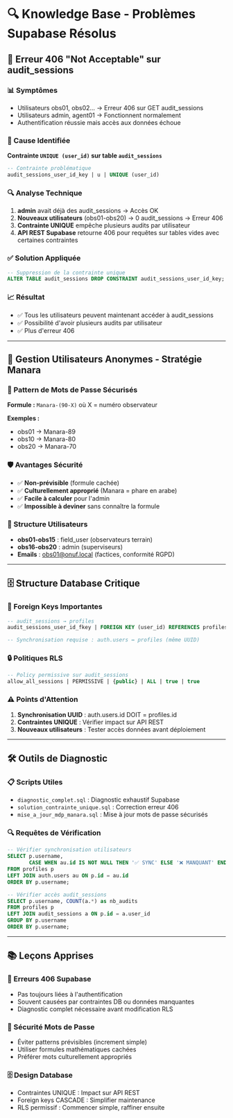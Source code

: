 # 🔍 Knowledge Base - Problèmes Supabase Résolus

## 🚨 **Erreur 406 "Not Acceptable" sur audit_sessions**

### **📊 Symptômes**
- Utilisateurs obs01, obs02... → Erreur 406 sur GET audit_sessions  
- Utilisateurs admin, agent01 → Fonctionnent normalement
- Authentification réussie mais accès aux données échoue

### **🎯 Cause Identifiée**
**Contrainte `UNIQUE (user_id)` sur table `audit_sessions`**

```sql
-- Contrainte problématique
audit_sessions_user_id_key | u | UNIQUE (user_id)
```

### **🔍 Analyse Technique**
1. **admin** avait déjà des audit_sessions → Accès OK
2. **Nouveaux utilisateurs** (obs01-obs20) → 0 audit_sessions → Erreur 406
3. **Contrainte UNIQUE** empêche plusieurs audits par utilisateur
4. **API REST Supabase** retourne 406 pour requêtes sur tables vides avec certaines contraintes

### **✅ Solution Appliquée**
```sql
-- Suppression de la contrainte unique
ALTER TABLE audit_sessions DROP CONSTRAINT audit_sessions_user_id_key;
```

### **📈 Résultat**
- ✅ Tous les utilisateurs peuvent maintenant accéder à audit_sessions
- ✅ Possibilité d'avoir plusieurs audits par utilisateur  
- ✅ Plus d'erreur 406

---

## 🔐 **Gestion Utilisateurs Anonymes - Stratégie Manara**

### **🎯 Pattern de Mots de Passe Sécurisés**
**Formule :** `Manara-(90-X)` où X = numéro observateur

**Exemples :**
- obs01 → Manara-89
- obs10 → Manara-80  
- obs20 → Manara-70

### **🛡️ Avantages Sécurité**
- ✅ **Non-prévisible** (formule cachée)
- ✅ **Culturellement approprié** (Manara = phare en arabe)
- ✅ **Facile à calculer** pour l'admin
- ✅ **Impossible à deviner** sans connaître la formule

### **👥 Structure Utilisateurs**
- **obs01-obs15** : field_user (observateurs terrain)
- **obs16-obs20** : admin (superviseurs)
- **Emails** : obs01@onuf.local (factices, conformité RGPD)

---

## 🗄️ **Structure Database Critique**

### **🔗 Foreign Keys Importantes**
```sql
-- audit_sessions → profiles
audit_sessions_user_id_fkey | FOREIGN KEY (user_id) REFERENCES profiles(id) ON DELETE CASCADE

-- Synchronisation requise : auth.users ↔ profiles (même UUID)
```

### **🔒 Politiques RLS**
```sql
-- Policy permissive sur audit_sessions
allow_all_sessions | PERMISSIVE | {public} | ALL | true | true
```

### **⚠️ Points d'Attention**
1. **Synchronisation UUID** : auth.users.id DOIT = profiles.id
2. **Contraintes UNIQUE** : Vérifier impact sur API REST
3. **Nouveaux utilisateurs** : Tester accès données avant déploiement

---

## 🛠️ **Outils de Diagnostic**

### **📋 Scripts Utiles**
- `diagnostic_complet.sql` : Diagnostic exhaustif Supabase
- `solution_contrainte_unique.sql` : Correction erreur 406
- `mise_a_jour_mdp_manara.sql` : Mise à jour mots de passe sécurisés

### **🔍 Requêtes de Vérification**
```sql
-- Vérifier synchronisation utilisateurs
SELECT p.username, 
       CASE WHEN au.id IS NOT NULL THEN '✅ SYNC' ELSE '❌ MANQUANT' END as auth_status
FROM profiles p
LEFT JOIN auth.users au ON p.id = au.id
ORDER BY p.username;

-- Vérifier accès audit_sessions  
SELECT p.username, COUNT(a.*) as nb_audits
FROM profiles p
LEFT JOIN audit_sessions a ON p.id = a.user_id
GROUP BY p.username
ORDER BY p.username;
```

---

## 📚 **Leçons Apprises**

### **🎯 Erreurs 406 Supabase**
- Pas toujours liées à l'authentification
- Souvent causées par contraintes DB ou données manquantes
- Diagnostic complet nécessaire avant modification RLS

### **🔐 Sécurité Mots de Passe**
- Éviter patterns prévisibles (increment simple)
- Utiliser formules mathématiques cachées
- Préférer mots culturellement appropriés

### **🗄️ Design Database**
- Contraintes UNIQUE : Impact sur API REST
- Foreign keys CASCADE : Simplifier maintenance
- RLS permissif : Commencer simple, raffiner ensuite
